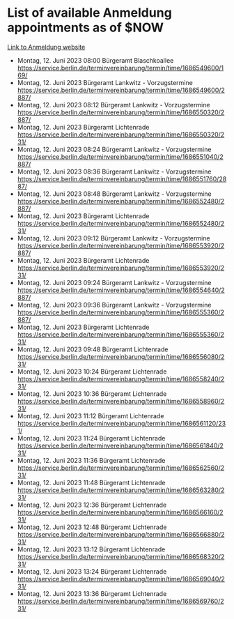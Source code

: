 # List of available Anmeldung appointments as of $NOW
[Link to Anmeldung website](https://service.berlin.de/terminvereinbarung/termin/tag.php?termin=1&anliegen[]=120686&dienstleisterlist=122210,122217,327316,122219,327312,122227,327314,122231,327346,122243,327348,122254,122252,329742,122260,329745,122262,329748,122271,327278,122273,327274,122277,327276,330436,122280,327294,122282,327290,122284,327292,122291,327270,122285,327266,122286,327264,122296,327268,150230,329760,122297,327286,122294,327284,122312,329763,122314,329775,122304,327330,122311,327334,122309,327332,317869,122281,327352,122279,329772,122283,122276,327324,122274,327326,122267,329766,122246,327318,122251,327320,122257,327322,122208,327298,122226,327300&herkunft=http%3A%2F%2Fservice.berlin.de%2Fdienstleistung%2F120686%2F)
- Montag, 12. Juni 2023 08:00 Bürgeramt Blaschkoallee https://service.berlin.de/terminvereinbarung/termin/time/1686549600/169/
- Montag, 12. Juni 2023  Bürgeramt Lankwitz - Vorzugstermine https://service.berlin.de/terminvereinbarung/termin/time/1686549600/2887/
- Montag, 12. Juni 2023 08:12 Bürgeramt Lankwitz - Vorzugstermine https://service.berlin.de/terminvereinbarung/termin/time/1686550320/2887/
- Montag, 12. Juni 2023  Bürgeramt Lichtenrade https://service.berlin.de/terminvereinbarung/termin/time/1686550320/231/
- Montag, 12. Juni 2023 08:24 Bürgeramt Lankwitz - Vorzugstermine https://service.berlin.de/terminvereinbarung/termin/time/1686551040/2887/
- Montag, 12. Juni 2023 08:36 Bürgeramt Lankwitz - Vorzugstermine https://service.berlin.de/terminvereinbarung/termin/time/1686551760/2887/
- Montag, 12. Juni 2023 08:48 Bürgeramt Lankwitz - Vorzugstermine https://service.berlin.de/terminvereinbarung/termin/time/1686552480/2887/
- Montag, 12. Juni 2023  Bürgeramt Lichtenrade https://service.berlin.de/terminvereinbarung/termin/time/1686552480/231/
- Montag, 12. Juni 2023 09:12 Bürgeramt Lankwitz - Vorzugstermine https://service.berlin.de/terminvereinbarung/termin/time/1686553920/2887/
- Montag, 12. Juni 2023  Bürgeramt Lichtenrade https://service.berlin.de/terminvereinbarung/termin/time/1686553920/231/
- Montag, 12. Juni 2023 09:24 Bürgeramt Lankwitz - Vorzugstermine https://service.berlin.de/terminvereinbarung/termin/time/1686554640/2887/
- Montag, 12. Juni 2023 09:36 Bürgeramt Lankwitz - Vorzugstermine https://service.berlin.de/terminvereinbarung/termin/time/1686555360/2887/
- Montag, 12. Juni 2023  Bürgeramt Lichtenrade https://service.berlin.de/terminvereinbarung/termin/time/1686555360/231/
- Montag, 12. Juni 2023 09:48 Bürgeramt Lichtenrade https://service.berlin.de/terminvereinbarung/termin/time/1686556080/231/
- Montag, 12. Juni 2023 10:24 Bürgeramt Lichtenrade https://service.berlin.de/terminvereinbarung/termin/time/1686558240/231/
- Montag, 12. Juni 2023 10:36 Bürgeramt Lichtenrade https://service.berlin.de/terminvereinbarung/termin/time/1686558960/231/
- Montag, 12. Juni 2023 11:12 Bürgeramt Lichtenrade https://service.berlin.de/terminvereinbarung/termin/time/1686561120/231/
- Montag, 12. Juni 2023 11:24 Bürgeramt Lichtenrade https://service.berlin.de/terminvereinbarung/termin/time/1686561840/231/
- Montag, 12. Juni 2023 11:36 Bürgeramt Lichtenrade https://service.berlin.de/terminvereinbarung/termin/time/1686562560/231/
- Montag, 12. Juni 2023 11:48 Bürgeramt Lichtenrade https://service.berlin.de/terminvereinbarung/termin/time/1686563280/231/
- Montag, 12. Juni 2023 12:36 Bürgeramt Lichtenrade https://service.berlin.de/terminvereinbarung/termin/time/1686566160/231/
- Montag, 12. Juni 2023 12:48 Bürgeramt Lichtenrade https://service.berlin.de/terminvereinbarung/termin/time/1686566880/231/
- Montag, 12. Juni 2023 13:12 Bürgeramt Lichtenrade https://service.berlin.de/terminvereinbarung/termin/time/1686568320/231/
- Montag, 12. Juni 2023 13:24 Bürgeramt Lichtenrade https://service.berlin.de/terminvereinbarung/termin/time/1686569040/231/
- Montag, 12. Juni 2023 13:36 Bürgeramt Lichtenrade https://service.berlin.de/terminvereinbarung/termin/time/1686569760/231/
